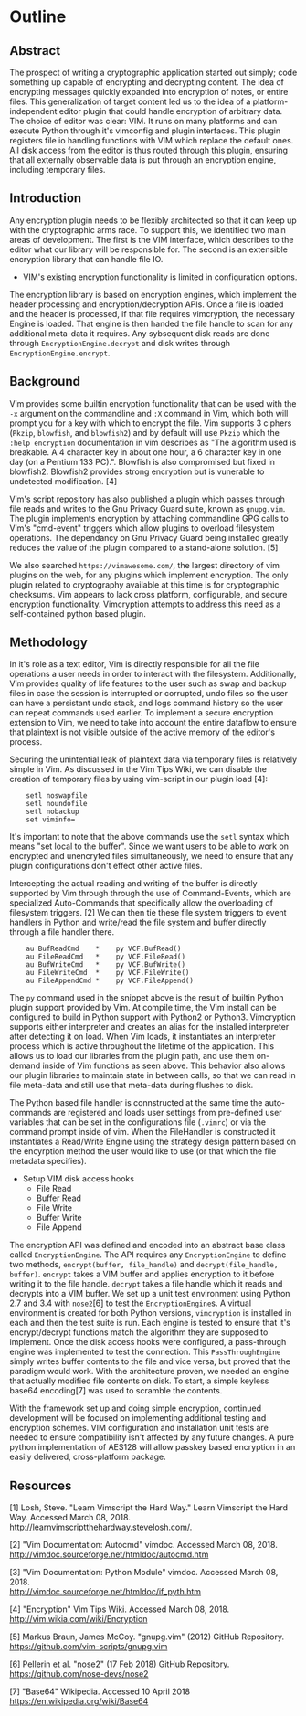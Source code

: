 # Outline

## Abstract
The prospect of writing a cryptographic application started out simply; code something up capable of encrypting and decrypting content.  The idea of encrypting messages quickly expanded into encryption of notes, or entire files.  This generalization of target content led us to the idea of a platform-independent editor plugin that could handle encryption of arbitrary data.  The choice of editor was clear: VIM. It runs on many platforms and can execute Python through it's vimconfig and plugin interfaces.  This plugin registers file io handling functions with VIM which replace the default ones.  All disk access from the editor is thus routed through this plugin, ensuring that all externally observable data is put through an encryption engine, including temporary files.

## Introduction
Any encryption plugin needs to be flexibly architected so that it can keep up with the cryptographic arms race.  To support this, we identified two main areas of development.  The first is the VIM interface, which describes to the editor what our library will be responsible for.  The second is an extensible encryption library that can handle file IO.

- VIM's existing encryption functionality is limited in configuration options.

The encryption library is based on encryption engines, which implement the header processing and encryption/decryption APIs.  Once a file is loaded and the header is processed, if that file requires vimcryption, the necessary Engine is loaded.  That engine is then handed the file handle to scan for any additional meta-data it requires.  Any sybsequent disk reads are done through `EncryptionEngine.decrypt` and disk writes through `EncryptionEngine.encrypt`.

## Background 

Vim provides some builtin encryption functionality that can be used with the `-x` argument on the commandline and `:X` command in Vim, which both will prompt you for a key with which to encrypt the file. Vim supports 3 ciphers (`Pkzip`, `blowfish`, and `blowfish2`) and by default will use `Pkzip` which the `:help encryption` documentation in vim describes as "The algorithm used is breakable. A 4 character key in about one hour, a 6 character key in one day (on a Pentium 133 PC).". Blowfish is also compromised but fixed in blowfish2. Blowfish2 provides strong encryption but is vunerable to undetected modification. [4] 

Vim's script repository has also published a plugin which passes through file reads and writes to the Gnu Privacy Guard suite, known as `gnupg.vim`. The plugin implements encryption by attaching commandline GPG calls to Vim's "cmd-event" triggers which allow plugins to overload filesystem operations. The dependancy on Gnu Privacy Guard being installed greatly reduces the value of the plugin compared to a stand-alone solution. [5]

We also searched `https://vimawesome.com/`, the largest directory of vim plugins on the web, for any plugins which implement encryption. The only plugin related to cryptography available at this time is for cryptographic checksums. Vim appears to lack cross platform, configurable, and secure encryption functionality. Vimcryption attempts to address this need as a self-contained python based plugin. 


## Methodology

In it's role as a text editor, Vim is directly responsible for all the file operations a user needs in order to interact with the filesystem. Additionally, Vim provides quality of life features to the user such as swap and backup files in case the session is interrupted or corrupted, undo files so the user can have a persistant undo stack, and logs command history so the user can repeat commands used earlier. To implement a secure encryption extension to Vim, we need to take into account the entire dataflow to ensure that plaintext is not visible outside of the active memory of the editor's process. 

Securing the unintential leak of plaintext data via temporary files is relatively simple in Vim. As discussed in the Vim Tips Wiki, we can disable the creation of temporary files by using vim-script in our plugin load [4]:  

```
    setl noswapfile
    setl noundofile
    setl nobackup
    set viminfo=
```

It's important to note that the above commands use the `setl` syntax which means "set local to the buffer". Since we want users to be able to work on encrypted and unencryted files simultaneously, we need to ensure that any plugin configurations don't effect other active files. 

Intercepting the actual reading and writing of the buffer is directly supported by Vim through through the use of Command-Events, which are specialized Auto-Commands that specifically allow the overloading of filesystem triggers. [2] We can then tie these file system triggers to event handlers in Python and write/read the file system and buffer directly through a file handler there. 

```
    au BufReadCmd    *    py VCF.BufRead()
    au FileReadCmd   *    py VCF.FileRead()
    au BufWriteCmd   *    py VCF.BufWrite()
    au FileWriteCmd  *    py VCF.FileWrite()
    au FileAppendCmd *    py VCF.FileAppend()
```

The `py` command used in the snippet above is the result of builtin Python plugin support provided by Vim. At compile time, the Vim install can be configured to build in Python support with Python2 or Python3. Vimcryption supports either interpreter and creates an alias for the installed interpreter after detecting it on load. When Vim loads, it instantiates an interpreter process which is active throughout the lifetime of the application. This allows us to load our libraries from the plugin path, and use them on-demand inside of Vim functions as seen above. This behavior also allows our plugin libraries to maintain state in between calls, so that we can read in file meta-data and still use that meta-data during flushes to disk. 

The Python based file handler is connstructed at the same time the auto-commands are registered and loads user settings from pre-defined user variables that can be set in the configurations file (`.vimrc`) or via the command prompt inside of vim. When the FileHandler is constructed it instantiates a Read/Write Engine using the strategy design pattern based on the encyrption method the user would like to use (or that which the file metadata specifies). 


- Setup VIM disk access hooks
    - File Read
    - Buffer Read
    - File Write
    - Buffer Write
    - File Append

The encryption API was defined and encoded into an abstract base class called `EncryptionEngine`.  The API requires any `EncryptionEngine` to define two methods, `encrypt(buffer, file_handle)` and `decrypt(file_handle, buffer)`.  `encrypt` takes a VIM buffer and applies encryption to it before writing it to the file handle.  `decrypt` takes a file handle which it reads and decrypts into a VIM buffer.  We set up a unit test environment using Python 2.7 and 3.4 with `nose2`[6] to test the `EncryptionEngine`s.  A virtual environment is created for both Python versions, `vimcryption` is installed in each and then the test suite is run.  Each engine is tested to ensure that it's encrypt/decrypt functions match the algorithm they are supposed to implement.  Once the disk access hooks were configured, a pass-through engine was implemented to test the connection.  This `PassThroughEngine` simply writes buffer contents to the file and vice versa, but proved that the paradigm would work.  With the architecture proven, we needed an engine that actually modified file contents on disk.  To start, a simple keyless base64 encoding[7] was used to scramble the contents.

With the framework set up and doing simple encryption, continued development will be focused on implementing additional testing and encryption schemes.  VIM configuration and installation unit tests are needed to ensure compatibility isn't affected by any future changes.  A pure python implementation of AES128 will allow passkey based encryption in an easily delivered, cross-platform package.

## Resources

[1] Losh, Steve. "Learn Vimscript the Hard Way." Learn Vimscript the Hard Way. Accessed March 08, 2018.   
http://learnvimscriptthehardway.stevelosh.com/.

[2] "Vim Documentation: Autocmd" vimdoc. Accessed March 08, 2018.    
http://vimdoc.sourceforge.net/htmldoc/autocmd.htm 

[3] "Vim Documentation: Python Module" vimdoc. Accessed March 08, 2018.   
http://vimdoc.sourceforge.net/htmldoc/if_pyth.htm 

[4] "Encryption" Vim Tips Wiki. Accessed March 08, 2018.   
http://vim.wikia.com/wiki/Encryption

[5] Markus Braun, James McCoy. "gnupg.vim" (2012) GitHub Repository.   
https://github.com/vim-scripts/gnupg.vim

[6] Pellerin et al. "nose2" (17 Feb 2018) GitHub Repository.
https://github.com/nose-devs/nose2

[7] "Base64" Wikipedia. Accessed 10 April 2018
https://en.wikipedia.org/wiki/Base64
